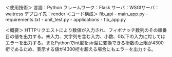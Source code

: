 ＜使用技術＞
言語：Python
フレームワーク：Flask
サーバ：WSGIサーバ：waitress
デプロイ先：render
＜コード構成＞
fib_api - main_app.py
        - requirements.txt
        - unit_test.py
        - applications
            - fib_app.py

＜概要＞
HTTPリクエストにより数値が入力され、フィボナッチ数列のその順番目の値を出力する。未入力、文字列を含む入力、小数、0以下の入力に対してはエラーを出力する。またPythonでint型をstr型に変換できる桁数の上限が4300桁であるため、表示する値が4300桁を超える場合にもエラーを出力する。
